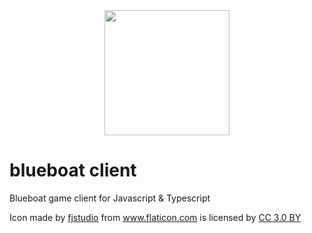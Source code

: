 <div align='center'>
  <img width="200px" src='https://image.flaticon.com/icons/svg/947/947077.svg'>
</div>

# blueboat client

Blueboat game client for Javascript & Typescript

<div>Icon made by <a href="https://www.flaticon.com/authors/fjstudio" title="fjstudio">fjstudio</a> from <a href="https://www.flaticon.com/" 			    title="Flaticon">www.flaticon.com</a> is licensed by <a href="http://creativecommons.org/licenses/by/3.0/" 			    title="Creative Commons BY 3.0" target="_blank">CC 3.0 BY</a></div>
